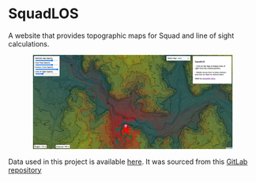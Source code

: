 # SquadLOS

A website that provides topographic maps for Squad and line of sight calculations.

<p align="center">
  <img src="media/screenshot.png" alt="Website" width="80%"/>
</p>

Data used in this project is available [here](https://www.kaggle.com/datasets/alexandresajus/squadtopography). It was sourced from this [GitLab repository](https://gitlab.com/squadstrat/squadmortar)